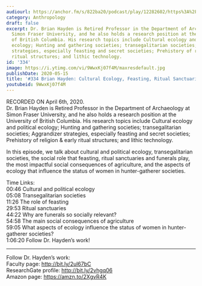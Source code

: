```yaml
---
audiourl: https://anchor.fm/s/822ba20/podcast/play/12282602/https%3A%2F%2Fd3ctxlq1ktw2nl.cloudfront.net%2Fproduction%2F2020-3-11%2F63581294-44100-2-0622b22b4104d.m4a
category: Anthropology
draft: false
excerpt: Dr. Brian Hayden is Retired Professor in the Department of Archaeology at
  Simon Fraser University, and he also holds a research position at the University
  of British Columbia. His research topics include Cultural ecology and political
  ecology; Hunting and gathering societies; transegalitarian societies; Aggrandizer
  strategies, especially feasting and secret societies; Prehistory of religion & early
  ritual structures; and lithic technology.
id: '334'
image: https://i.ytimg.com/vi/9WwxKj07f4M/maxresdefault.jpg
publishDate: 2020-05-15
title: '#334 Brian Hayden: Cultural Ecology, Feasting, Ritual Sanctuaries, And Funerals'
youtubeid: 9WwxKj07f4M
---
```

<div class="timelinks">

RECORDED ON April 6th, 2020.  
Dr. Brian Hayden is Retired Professor in the Department of Archaeology at Simon Fraser University, and he also holds a research position at the University of British Columbia. His research topics include Cultural ecology and political ecology; Hunting and gathering societies; transegalitarian societies; Aggrandizer strategies, especially feasting and secret societies; Prehistory of religion & early ritual structures; and lithic technology.

In this episode, we talk about cultural and political ecology, transegalitarian societies, the social role that feasting, ritual sanctuaries and funerals play, the most impactful social consequences of agriculture, and the aspects of ecology that influence the status of women in hunter-gatherer societies.

Time Links:  
<time>00:46</time> Cultural and political ecology  
<time>05:08</time> Transegalitarian societies  
<time>11:26</time> The role of feasting  
<time>29:53</time> Ritual sanctuaries  
<time>44:22</time> Why are funerals so socially relevant?  
<time>54:58</time> The main social consequences of agriculture  
<time>59:05</time> What aspects of ecology influence the status of women in hunter-gatherer societies?  
<time>1:06:20</time> Follow Dr. Hayden’s work!

---

Follow Dr. Hayden’s work:  
Faculty page: http://bit.ly/2ul67bC  
ResearchGate profile: http://bit.ly/2vhgq06  
Amazon page: https://amzn.to/2XgvR4K
</div>

